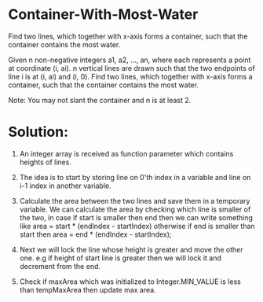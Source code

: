 # Container-With-Most-Water
Find  two lines, which together with x-axis forms a container, such that the container contains the  most water.


Given n non-negative integers a1, a2, ..., an, where each represents a point at coordinate (i, ai).
 n vertical lines are drawn such that the two endpoints of line i is at (i, ai) and (i, 0). Find
 two lines, which together with x-axis forms a container, such that the container contains the
 most water.

 Note: You may not slant the container and n is at least 2.

# Solution:
1. An integer array is received as function parameter which contains heights of lines.

2. The idea is to start by storing line on 0'th index in a variable and line on i-1 index in another variable. 

3. Calculate the area between the two lines and save them in a temporary variable. We can calculate the area by checking which line is smaller of the two, in case if start is smaller then end then we can write something like 
area = start * (endIndex - startIndex)
otherwise if end is smaller than start then
area = end * (endIndex - startIndex);

4. Next we will lock the line whose height is greater and move the other one. e.g if height of start line is greater then we will lock it and decrement from the end.

5. Check if maxArea which was initialized to Integer.MIN_VALUE is less than tempMaxArea then update max area.
